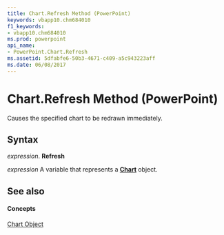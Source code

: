 ```yaml
---
title: Chart.Refresh Method (PowerPoint)
keywords: vbapp10.chm684010
f1_keywords:
- vbapp10.chm684010
ms.prod: powerpoint
api_name:
- PowerPoint.Chart.Refresh
ms.assetid: 5dfabfe6-50b3-4671-c409-a5c943223aff
ms.date: 06/08/2017
---
```



# Chart.Refresh Method (PowerPoint)

Causes the specified chart to be redrawn immediately.


## Syntax

 _expression_. **Refresh**

 _expression_ A variable that represents a **[Chart](PowerPoint.Chart.md)** object.


## See also


#### Concepts


[Chart Object](PowerPoint.Chart.md)

